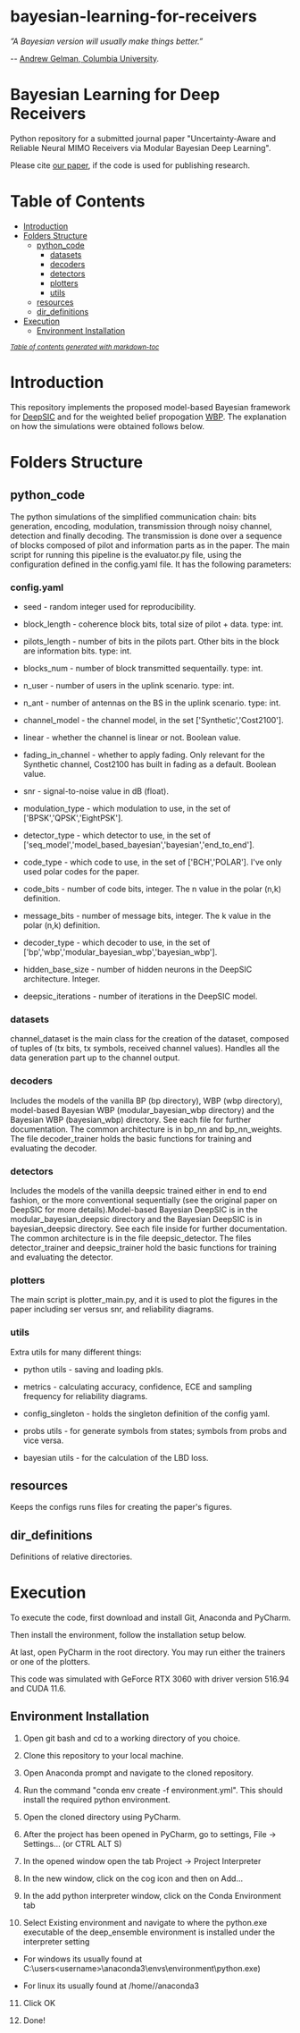 # bayesian-learning-for-receivers

*”A Bayesian version will usually make things better.”* 

-- [Andrew Gelman, Columbia University](http://www.stat.columbia.edu/~gelman/book/gelman_quotes.pdf). 

# Bayesian Learning for Deep Receivers

Python repository for a submitted journal paper "Uncertainty-Aware and Reliable Neural MIMO Receivers via Modular Bayesian Deep Learning".

Please cite [our paper](https://arxiv.org/pdf/2302.02436.pdf), if the code is used for publishing research.

# Table of Contents

- [Introduction](#introduction)
- [Folders Structure](#folders-structure)
  * [python_code](#python_code)
    + [datasets](#datasets)
    + [decoders](#decoders)
    + [detectors](#detectors)
    + [plotters](#plotters)
    + [utils](#utils)
  * [resources](#resources)
  * [dir_definitions](#dir_definitions)
- [Execution](#execution)
  * [Environment Installation](#environment-installation)

<small><i><a href='http://ecotrust-canada.github.io/markdown-toc/'>Table of contents generated with markdown-toc</a></i></small>

# Introduction

This repository implements the proposed model-based Bayesian framework for [DeepSIC](https://arxiv.org/abs/2002.03214) and for the weighted belief propogation [WBP](https://arxiv.org/abs/1607.04793). The explanation on how the simulations were obtained follows below.

# Folders Structure

## python_code 

The python simulations of the simplified communication chain: bits generation, encoding, modulation, transmission through noisy channel, detection and finally decoding. The transmission is done over a sequence of blocks composed of pilot and information parts as in the paper. The main script for running this pipeline is the evaluator.py file, using the configuration defined in the config.yaml file. It has the following parameters:

### config.yaml

* seed - random integer used for reproducibility.

* block_length - coherence block bits, total size of pilot + data. type: int.

* pilots_length - number of bits in the pilots part. Other bits in the block are information bits. type: int.

* blocks_num - number of block transmitted sequentailly. type: int.

* n_user - number of users in the uplink scenario. type: int.

* n_ant - number of antennas on the BS in the uplink scenario. type: int.

* channel_model - the channel model, in the set ['Synthetic','Cost2100']. 

* linear - whether the channel is linear or not. Boolean value.
  
* fading_in_channel - whether to apply fading. Only relevant for the Synthetic channel, Cost2100 has built in fading as a default. Boolean value.

* snr - signal-to-noise value in dB (float).

* modulation_type - which modulation to use, in the set of ['BPSK','QPSK','EightPSK'].
  
* detector_type - which detector to use, in the set of ['seq_model','model_based_bayesian','bayesian','end_to_end'].
  
* code_type - which code to use, in the set of ['BCH','POLAR']. I've only used polar codes for the paper.
  
* code_bits - number of code bits, integer. The n value in the polar (n,k) definition.
  
* message_bits - number of message bits, integer. The k value in the polar (n,k) definition.
  
* decoder_type - which decoder to use, in the set of ['bp','wbp','modular_bayesian_wbp','bayesian_wbp'].
  
* hidden_base_size - number of hidden neurons in the DeepSIC architecture. Integer.

* deepsic_iterations - number of iterations in the DeepSIC model.

### datasets 

channel_dataset is the main class for the creation of the dataset, composed of tuples of (tx bits, tx symbols, received channel values). Handles all the data generation part up to the channel output. 

### decoders

Includes the models of the vanilla BP (bp directory), WBP (wbp directory), model-based Bayesian WBP (modular_bayesian_wbp directory) and the Bayesian WBP (bayesian_wbp) directory. See each file for further documentation. The common architecture is in bp_nn and bp_nn_weights. The file decoder_trainer holds the basic functions for training and evaluating the decoder. 

### detectors 

Includes the models of the vanilla deepsic trained either in end to end fashion, or the more conventional sequentially (see the original paper on DeepSIC for more details).Model-based Bayesian DeepSIC is in the modular_bayesian_deepsic directory and the Bayesian DeepSIC is in bayesian_deepsic directory. See each file inside for further documentation. The common architecture is in the file deepsic_detector. The files detector_trainer and deepsic_trainer hold the basic functions for training and evaluating the detector. 

### plotters

The main script is plotter_main.py, and it is used to plot the figures in the paper including ser versus snr, and reliability diagrams.

### utils

Extra utils for many different things: 

* python utils - saving and loading pkls. 

* metrics - calculating accuracy, confidence, ECE and sampling frequency for reliability diagrams.

* config_singleton - holds the singleton definition of the config yaml.

* probs utils - for generate symbols from states; symbols from probs and vice versa.

* bayesian utils - for the calculation of the LBD loss.

## resources

Keeps the configs runs files for creating the paper's figures.

## dir_definitions 

Definitions of relative directories.

# Execution

To execute the code, first download and install Git, Anaconda and PyCharm.

Then install the environment, follow the installation setup below. 

At last, open PyCharm in the root directory. You may run either the trainers or one of the plotters.

This code was simulated with GeForce RTX 3060 with driver version 516.94 and CUDA 11.6. 

## Environment Installation

1. Open git bash and cd to a working directory of you choice.

2. Clone this repository to your local machine.

3. Open Anaconda prompt and navigate to the cloned repository.

4. Run the command "conda env create -f environment.yml". This should install the required python environment.

5. Open the cloned directory using PyCharm.

6. After the project has been opened in PyCharm, go to settings, File -> Settings... (or CTRL ALT S)

7. In the opened window open the tab Project -> Project Interpreter

8. In the new window, click on the cog icon and then on Add...

9. In the add python interpreter window, click on the Conda Environment tab

10. Select Existing environment and navigate to where the python.exe executable of the deep_ensemble environment is installed under the interpreter setting

  - For windows its usually found at C:\users\<username>\anaconda3\envs\environment\python.exe)

  - For linux its usually found at /home/<username>/anaconda3
  
11. Click OK

12. Done!
